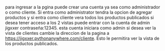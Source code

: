para ingresar a la pgina puede crear una cuenta ya sea como administrador o como cliente. Si entra como administrator tendra la opcion de agregar productos y si entra como cliente vera todos los productos publicados 
si desea tener acceso a los 2 vistas puede entrar con la cuenta de admin jigxxer contraseña:12345. esta cuenta iniciara como admin si desea ver la vista de clientes cambie la direccion de la pagina 
a https://jigxxer.pythonanywhere.com/cliente. Esto le permitira ver la vista de los productos publicados.
